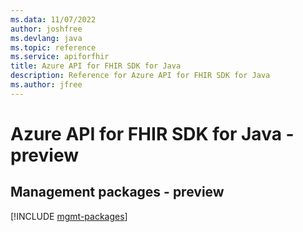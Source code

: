 ```yaml
---
ms.data: 11/07/2022
author: joshfree
ms.devlang: java
ms.topic: reference
ms.service: apiforfhir
title: Azure API for FHIR SDK for Java
description: Reference for Azure API for FHIR SDK for Java
ms.author: jfree
---
```

# Azure API for FHIR SDK for Java - preview

## Management packages - preview
[!INCLUDE [mgmt-packages](api-for-fhir-mgmt-index.md)]